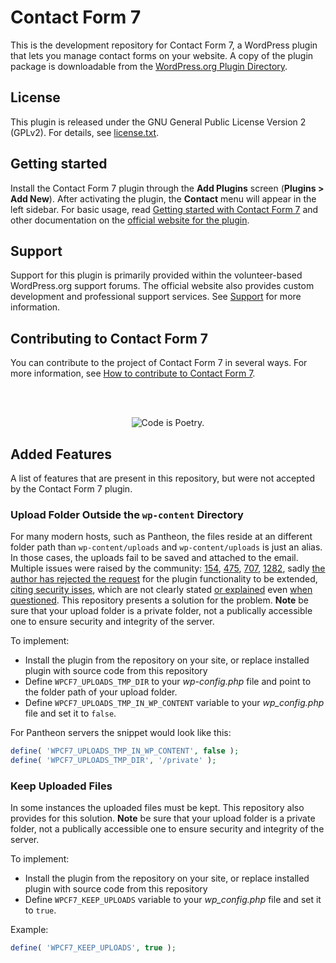 Contact Form 7
==============

This is the development repository for Contact Form 7, a WordPress plugin that lets you manage contact forms on your website. A copy of the plugin package is downloadable from the [WordPress.org Plugin Directory](https://wordpress.org/plugins/contact-form-7/).


License
-------

This plugin is released under the GNU General Public License Version 2 (GPLv2). For details, see [license.txt](license.txt).


Getting started
---------------

Install the Contact Form 7 plugin through the **Add Plugins** screen (**Plugins > Add New**). After activating the plugin, the **Contact** menu will appear in the left sidebar. For basic usage, read [Getting started with Contact Form 7](https://contactform7.com/getting-started-with-contact-form-7/) and other documentation on the [official website for the plugin](https://contactform7.com/).


Support
-------

Support for this plugin is primarily provided within the volunteer-based WordPress.org support forums. The official website also provides custom development and professional support services. See [Support](https://contactform7.com/support/) for more information.


Contributing to Contact Form 7
------------------------------

You can contribute to the project of Contact Form 7 in several ways. For more information, see [How to contribute to Contact Form 7](https://contactform7.com/contributing/).


<br/><br/><p align="center"><img src="https://s.w.org/style/images/codeispoetry.png?1" alt="Code is Poetry." /></p>


Added Features
--------------

A list of features that are present in this repository, but were not accepted by the Contact Form 7 plugin.

### Upload Folder Outside the `wp-content` Directory
For many modern hosts, such as Pantheon, the files reside at an different folder path than `wp-content/uploads` and `wp-content/uploads` is just an alias. In those cases, the uploads fail to be saved and attached to the email. Multiple issues were raised by the community: [154](https://github.com/rocklobster-in/contact-form-7/issues/154), [475](https://github.com/rocklobster-in/contact-form-7/issues/475), [707](https://github.com/rocklobster-in/contact-form-7/issues/707), [1282](https://github.com/rocklobster-in/contact-form-7/issues/1282), sadly [the author has rejected the request](https://github.com/rocklobster-in/contact-form-7/pull/708) for the plugin functionality to be extended, [citing security isses](https://github.com/rocklobster-in/contact-form-7/issues/507), which are not clearly stated [or explained]((https://github.com/rocklobster-in/contact-form-7/issues/507#issuecomment-1044129543)) even [when questioned](https://github.com/rocklobster-in/contact-form-7/issues/707#issuecomment-1350732394). 
This repository presents a solution for the problem. **Note** be sure that your upload folder is a private folder, not a publically accessible one to ensure security and integrity of the server. 

To implement:
* Install the plugin from the repository on your site, or replace installed plugin with source code from this repository
* Define `WPCF7_UPLOADS_TMP_DIR` to your _wp-config.php_ file and point to the folder path of your upload folder.
* Define `WPCF7_UPLOADS_TMP_IN_WP_CONTENT` variable to your _wp_config.php_ file and set it to `false`.

For Pantheon servers the snippet would look like this:
```php
define( 'WPCF7_UPLOADS_TMP_IN_WP_CONTENT', false );
define( 'WPCF7_UPLOADS_TMP_DIR', '/private' );
```

### Keep Uploaded Files
In some instances the uploaded files must be kept. This repository also provides for this solution.
**Note** be sure that your upload folder is a private folder, not a publically accessible one to ensure security and integrity of the server. 


To implement:
* Install the plugin from the repository on your site, or replace installed plugin with source code from this repository
* Define `WPCF7_KEEP_UPLOADS` variable to your _wp_config.php_ file and set it to `true`.

Example:
```php
define( 'WPCF7_KEEP_UPLOADS', true );
```
